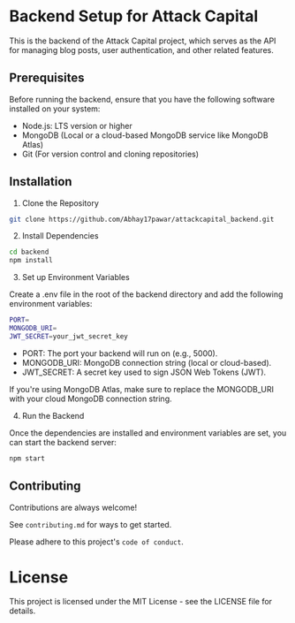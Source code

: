 
# Backend Setup for Attack Capital


This is the backend of the Attack Capital project, which serves as the API for managing blog posts, user authentication, and other related features.


## Prerequisites

Before running the backend, ensure that you have the following software installed on your system:

* Node.js: LTS version or higher
* MongoDB (Local or a cloud-based MongoDB service like MongoDB Atlas)
* Git (For version control and cloning repositories)


## Installation

1. Clone the Repository
```bash
git clone https://github.com/Abhay17pawar/attackcapital_backend.git
```
2. Install Dependencies
```bash
cd backend
npm install

```
3. Set up Environment Variables

Create a .env file in the root of the backend directory and add the following environment variables:
```bash
PORT=
MONGODB_URI=
JWT_SECRET=your_jwt_secret_key
```
* PORT: The port your backend will run on (e.g., 5000).
* MONGODB_URI: MongoDB connection string (local or cloud-based).
* JWT_SECRET: A secret key used to sign JSON Web Tokens (JWT).

If you're using MongoDB Atlas, make sure to replace the MONGODB_URI with your cloud MongoDB connection string.

4. Run the Backend

Once the dependencies are installed and environment variables are set, you can start the backend server:

```bash
npm start
```
## Contributing

Contributions are always welcome!

See `contributing.md` for ways to get started.

Please adhere to this project's `code of conduct`.

# License

This project is licensed under the MIT License - see the LICENSE file for details.

